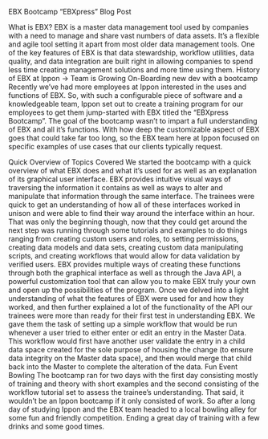 EBX Bootcamp “EBXpress” Blog Post

What is EBX?
EBX is a master data management tool used by companies with a need to manage and share vast numbers of data assets. 
It’s a flexible and agile tool setting it apart from most older data management tools. 
One of the key features of EBX is that data stewardship, workflow utilities, data quality, and data integration are built right in allowing companies to spend less time creating management solutions and more time using them.
History of EBX at Ippon -> Team is Growing
On-Boarding new dev with a bootcamp
Recently we’ve had more employees at Ippon interested in the uses and functions of EBX. So, with such a configurable piece of software and a knowledgeable team, Ippon set out to create a training program for our employees to get them jump-started with EBX titled the “EBXpress Bootcamp”. 
The goal of the bootcamp wasn’t to impart a full understanding of EBX and all it’s functions. With how deep the customizable aspect of EBX goes that could take far too long, so the EBX team here at Ippon focused on specific examples of use cases that our clients typically request.


Quick Overview of Topics Covered
We started the bootcamp with a quick overview of what EBX does and what it’s used for as well as an explanation of its graphical user interface. EBX provides intuitive visual ways of traversing the information it contains as well as ways to alter and manipulate that information through the same interface. The trainees were quick to get an understanding of how all of these interfaces worked in unison and were able to find their way around the interface within an hour.
That was only the beginning though, now that they could get around the next step was running through some tutorials and examples to do things ranging from creating custom users and roles, to setting permissions, creating data models and data sets, creating custom data manipulating scripts, and creating workflows that would allow for data validation by verified users.
EBX provides multiple ways of creating these functions through both the graphical interface as well as through the Java API, a powerful customization tool that can allow you to make EBX truly your own and open up the possibilities of the program.
Once we delved into a light understanding of what the features of EBX were used for and how they worked, and then further explained a lot of the functionality of the API our trainees were more than ready for their first test in understanding EBX.
We gave them the task of setting up a simple workflow that would be run whenever a user tried to either enter or edit an entry in the Master Data. This workflow would first have another user validate the entry in a child data space created for the sole purpose of housing the change (to ensure data integrity on the Master data space), and then would merge that child back into the Master to complete the alteration of the data.
Fun Event Bowling
The bootcamp ran for two days with the first day consisting mostly of training and theory with short examples and the second consisting of the workflow tutorial set to assess the trainee’s understanding. That said, it wouldn’t be an Ippon bootcamp if it only consisted of work. So after a long day of studying Ippon and the EBX team headed to a local bowling alley for some fun and friendly competition. Ending a great day of training with a few drinks and some good times.
